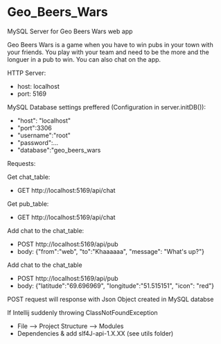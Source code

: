 # Geo_Beers_Wars
MySQL Server for Geo Beers Wars web app

Geo Beers Wars is a game when you have to win pubs in your town with your friends.
You play with your team and need to be the more and the longuer in a pub to win. You can also chat on the app.

HTTP Server:
* host: localhost
* port: 5169

MySQL Database settings preffered (Configuration in server.initDB()):
* "host": "localhost"
* "port":3306
* "username":"root"
* "password":...
* "database":"geo_beers_wars


Requests:

Get chat_table:
* GET http://localhost:5169/api/chat

Get pub_table:
* GET http://localhost:5169/api/chat

Add chat to the chat_table:
* POST http://localhost:5169/api/pub
* body: {"from":"web", "to":"Khaaaaaa", "message": "What's up?"}

Add chat to the chat_table
* POST http://localhost:5169/api/pub
* body: {"latitude":"69.696969", "longitude":"51.515151", "icon": "red"}

POST request will response with Json Object created in MySQL databse

If Intellij suddenly throwing ClassNotFoundException
* File --> Project Structure --> Modules
* Dependencies & add slf4J-api-1.X.XX (see utils folder)
